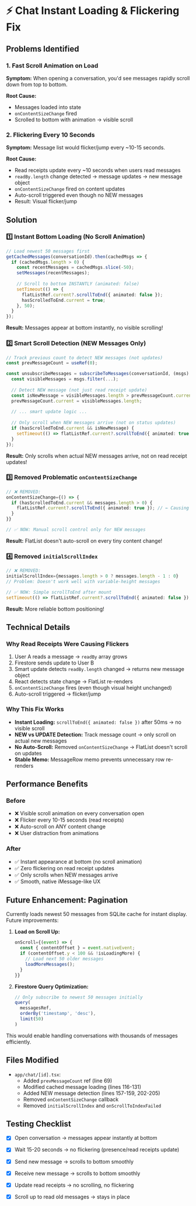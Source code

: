 # ⚡ Chat Instant Loading & Flickering Fix

## Problems Identified

### 1. Fast Scroll Animation on Load
**Symptom:** When opening a conversation, you'd see messages rapidly scroll down from top to bottom.

**Root Cause:** 
- Messages loaded into state
- `onContentSizeChange` fired
- Scrolled to bottom with animation → visible scroll

### 2. Flickering Every 10 Seconds
**Symptom:** Message list would flicker/jump every ~10-15 seconds.

**Root Cause:**
- Read receipts update every ~10 seconds when users read messages
- `readBy.length` change detected → message updates → new message object
- `onContentSizeChange` fired on content updates
- Auto-scroll triggered even though no NEW messages
- Result: Visual flicker/jump

## Solution

### 1️⃣ Instant Bottom Loading (No Scroll Animation)
```typescript
// Load newest 50 messages first
getCachedMessages(conversationId).then(cachedMsgs => {
  if (cachedMsgs.length > 0) {
    const recentMessages = cachedMsgs.slice(-50);
    setMessages(recentMessages);
    
    // Scroll to bottom INSTANTLY (animated: false)
    setTimeout(() => {
      flatListRef.current?.scrollToEnd({ animated: false });
      hasScrolledToEnd.current = true;
    }, 50);
  }
});
```

**Result:** Messages appear at bottom instantly, no visible scrolling!

### 2️⃣ Smart Scroll Detection (NEW Messages Only)
```typescript
// Track previous count to detect NEW messages (not updates)
const prevMessageCount = useRef(0);

const unsubscribeMessages = subscribeToMessages(conversationId, (msgs) => {
  const visibleMessages = msgs.filter(...);
  
  // Detect NEW message (not just read receipt update)
  const isNewMessage = visibleMessages.length > prevMessageCount.current;
  prevMessageCount.current = visibleMessages.length;
  
  // ... smart update logic ...
  
  // Only scroll when NEW messages arrive (not on status updates)
  if (hasScrolledToEnd.current && isNewMessage) {
    setTimeout(() => flatListRef.current?.scrollToEnd({ animated: true }), 100);
  }
});
```

**Result:** Only scrolls when actual NEW messages arrive, not on read receipt updates!

### 3️⃣ Removed Problematic `onContentSizeChange`
```typescript
// ❌ REMOVED:
onContentSizeChange={() => {
  if (hasScrolledToEnd.current && messages.length > 0) {
    flatListRef.current?.scrollToEnd({ animated: true }); // ← Causing flicker!
  }
}}

// ✅ NOW: Manual scroll control only for NEW messages
```

**Result:** FlatList doesn't auto-scroll on every tiny content change!

### 4️⃣ Removed `initialScrollIndex`
```typescript
// ❌ REMOVED:
initialScrollIndex={messages.length > 0 ? messages.length - 1 : 0}
// Problem: Doesn't work well with variable-height messages

// ✅ NOW: Simple scrollToEnd after mount
setTimeout(() => flatListRef.current?.scrollToEnd({ animated: false }), 50);
```

**Result:** More reliable bottom positioning!

## Technical Details

### Why Read Receipts Were Causing Flickers
1. User A reads a message → `readBy` array grows
2. Firestore sends update to User B
3. Smart update detects `readBy.length` changed → returns new message object
4. React detects state change → FlatList re-renders
5. `onContentSizeChange` fires (even though visual height unchanged)
6. Auto-scroll triggered → flicker/jump

### Why This Fix Works
- **Instant Loading:** `scrollToEnd({ animated: false })` after 50ms → no visible scroll
- **NEW vs UPDATE Detection:** Track message count → only scroll on actual new messages
- **No Auto-Scroll:** Removed `onContentSizeChange` → FlatList doesn't scroll on updates
- **Stable Memo:** MessageRow memo prevents unnecessary row re-renders

## Performance Benefits

### Before
- ❌ Visible scroll animation on every conversation open
- ❌ Flicker every 10-15 seconds (read receipts)
- ❌ Auto-scroll on ANY content change
- ❌ User distraction from animations

### After
- ✅ Instant appearance at bottom (no scroll animation)
- ✅ Zero flickering on read receipt updates
- ✅ Only scrolls when NEW messages arrive
- ✅ Smooth, native iMessage-like UX

## Future Enhancement: Pagination
Currently loads newest 50 messages from SQLite cache for instant display. Future improvements:

1. **Load on Scroll Up:**
   ```typescript
   onScroll={(event) => {
     const { contentOffset } = event.nativeEvent;
     if (contentOffset.y < 100 && !isLoadingMore) {
       // Load next 50 older messages
       loadMoreMessages();
     }
   }}
   ```

2. **Firestore Query Optimization:**
   ```typescript
   // Only subscribe to newest 50 messages initially
   query(
     messagesRef,
     orderBy('timestamp', 'desc'),
     limit(50)
   )
   ```

This would enable handling conversations with thousands of messages efficiently.

## Files Modified
- `app/chat/[id].tsx`:
  - Added `prevMessageCount` ref (line 69)
  - Modified cached message loading (lines 116-131)
  - Added NEW message detection (lines 157-159, 202-205)
  - Removed `onContentSizeChange` callback
  - Removed `initialScrollIndex` and `onScrollToIndexFailed`

## Testing Checklist
- [x] Open conversation → messages appear instantly at bottom
- [x] Wait 15-20 seconds → no flickering (presence/read receipts update)
- [x] Send new message → scrolls to bottom smoothly
- [x] Receive new message → scrolls to bottom smoothly
- [x] Update read receipts → no scrolling, no flickering
- [x] Scroll up to read old messages → stays in place

